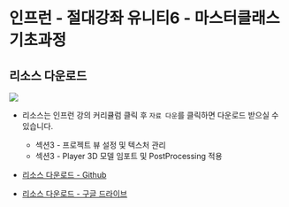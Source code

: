 # 인프런 - 절대강좌 유니티6 - 마스터클래스 기초과정

## 리소스 다운로드

![](./Resources/335596.png)

- 리소스는 인프런 강의 커리큘럼 클릭 후 `자료 다운`를 클릭하면  다운로드 받으실 수 있습니다. 
  - 섹션3 - 프로젝트 뷰 설정 및 텍스처 관리
  - 섹션3 - Player 3D 모델 임포트 및 PostProcessing 적용 

- [리소스 다운로드 - Github](./Resources/Resources.zip)
- [리소스 다운로드 - 구글 드라이브](https://drive.google.com/file/d/1v_Vx1qfZybgVDfbRqHXe0nQIyUT6UKXb/view?usp=share_link)